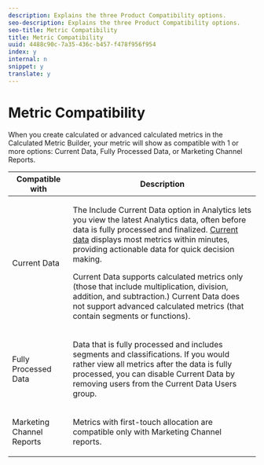 ```yaml
---
description: Explains the three Product Compatibility options.
seo-description: Explains the three Product Compatibility options.
seo-title: Metric Compatibility
title: Metric Compatibility
uuid: 4488c90c-7a35-436c-b457-f478f956f954
index: y
internal: n
snippet: y
translate: y
---
```


# Metric Compatibility

When you create calculated or advanced calculated metrics in the Calculated Metric Builder, your metric will show as compatible with 1 or more options: Current Data, Fully Processed Data, or Marketing Channel Reports. 

<table id="table_DF7F6D55467B4B76AC34026465D44F7A"> 
 <thead> 
  <tr> 
   <th colname="col1" class="entry"> Compatible with </th> 
   <th colname="col2" class="entry"> Description </th> 
  </tr>
 </thead>
 <tbody> 
  <tr> 
   <td colname="col1"> Current Data </td> 
   <td colname="col2"> <p>The Include Current Data option in Analytics lets you view the latest Analytics data, often before data is fully processed and finalized. <a href="https://marketing.adobe.com/resources/help/en_US/reference/data_latency.html" format="https" scope="external"> Current data</a> displays most metrics within minutes, providing actionable data for quick decision making. </p> <p>Current Data supports calculated metrics only (those that include multiplication, division, addition, and subtraction.) Current Data does not support advanced calculated metrics (that contain segments or functions). </p> </td> 
  </tr> 
  <tr> 
   <td colname="col1"> Fully Processed Data </td> 
   <td colname="col2"> <p>Data that is fully processed and includes segments and classifications. If you would rather view all metrics after the data is fully processed, you can disable Current Data by removing users from the Current Data Users group. </p> </td> 
  </tr> 
  <tr> 
   <td colname="col1"> Marketing Channel Reports </td> 
   <td colname="col2"> <p>Metrics with first-touch allocation are compatible only with Marketing Channel reports. </p> </td> 
  </tr> 
 </tbody> 
</table>

